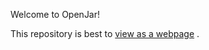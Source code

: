 Welcome to OpenJar!

This repository is best to [view as a webpage](https://bit.ly/openjarproject) .
